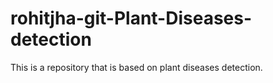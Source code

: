 # rohitjha-git-Plant-Diseases-detection
This is a repository that is based on plant diseases detection.
